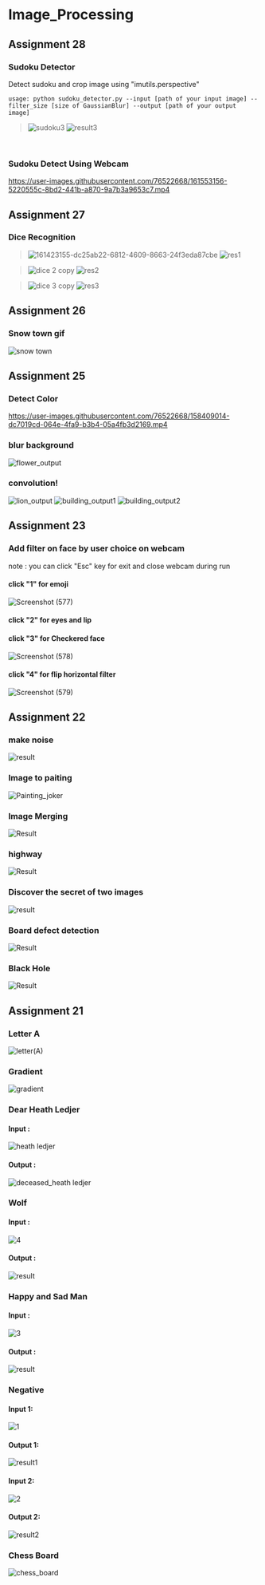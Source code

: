 # Image_Processing
## Assignment 28
### Sudoku Detector
Detect sudoku and crop image using "imutils.perspective"
```shell
usage: python sudoku_detector.py --input [path of your input image] --filter_size [size of GaussianBlur] --output [path of your output image]
```
>![sudoku3](https://user-images.githubusercontent.com/76522668/161551473-c56df24e-cb8c-4db0-a19f-725825455f5c.png)
![result3](https://user-images.githubusercontent.com/76522668/161551212-78aff29a-a4e1-46c9-af8b-d018e24daebd.jpg)
<br/>

### Sudoku Detect Using Webcam
https://user-images.githubusercontent.com/76522668/161553156-5220555c-8bd2-441b-a870-9a7b3a9653c7.mp4

## Assignment 27
### Dice Recognition
>![161423155-dc25ab22-6812-4609-8663-24f3eda87cbe](https://user-images.githubusercontent.com/76522668/161424034-8df54565-2c37-4e85-9ffe-04933e4c8400.jpg)
![res1](https://user-images.githubusercontent.com/76522668/161424110-f0621987-4398-46b2-9e2d-5cd30c70f3a7.jpg)

>![dice 2 copy](https://user-images.githubusercontent.com/76522668/161424122-76811679-e97e-4f26-bdde-4056d86be4d3.jpg)
![res2](https://user-images.githubusercontent.com/76522668/161423971-bec0cddc-cc1e-4c49-92b1-c6e9a8449058.jpg)

>![dice 3 copy](https://user-images.githubusercontent.com/76522668/161424039-91366f59-0b43-4d23-8b60-7544a6efd00a.jpg)
![res3](https://user-images.githubusercontent.com/76522668/161423948-285007a5-d8b9-47cb-b193-65790a408ca8.jpg)

## Assignment 26
### Snow town gif
![snow town](https://user-images.githubusercontent.com/76522668/159688067-6e4180e5-7823-44b6-a36d-b1557331f853.gif)

## Assignment 25
### Detect Color
https://user-images.githubusercontent.com/76522668/158409014-dc7019cd-064e-4fa9-b3b4-05a4fb3d2169.mp4
### blur background
![flower_output](https://user-images.githubusercontent.com/76522668/158408126-85ab6913-cdf3-4421-94b7-438bb33b3c94.jpg)
### convolution!
![lion_output](https://user-images.githubusercontent.com/76522668/158407667-6e072715-d9e7-4d20-8ed5-2406ad9c0ee1.jpg) 
![building_output1](https://user-images.githubusercontent.com/76522668/158407967-170a14f7-69b9-49b9-825f-b16f4fa2630a.jpg)
![building_output2](https://user-images.githubusercontent.com/76522668/158407986-301ad836-4e34-4f93-919d-8ba062ea293f.jpg)

## Assignment 23
### Add filter on face by user choice on webcam
note : you can click "Esc" key for exit and close webcam during run
#### click "1" for emoji
![Screenshot (577)](https://user-images.githubusercontent.com/76522668/158025308-af05da62-5a2b-44da-b3fd-322fb0c0abb5.png)
#### click "2" for eyes and lip

#### click "3" for Checkered face
![Screenshot (578)](https://user-images.githubusercontent.com/76522668/158025322-a8f3cc3f-8968-4905-9ad5-656d9b7492e7.png)
#### click "4" for flip horizontal filter
![Screenshot (579)](https://user-images.githubusercontent.com/76522668/158025332-0b5b53b5-0e4d-49b7-b537-cfa7bf1961e6.png)

## Assignment 22
### make noise
![result](https://user-images.githubusercontent.com/76522668/157512526-d57d1131-b90f-4155-9b0b-3e6f8a533c11.jpg)
### Image to paiting
![Painting_joker](https://user-images.githubusercontent.com/76522668/157511900-d89a216e-b401-4c51-a0f5-e33e80fdb345.jpg)
### Image Merging
![Result](https://user-images.githubusercontent.com/76522668/157511492-a02f640b-7aad-4bdd-9e34-6f31ec99c0c3.jpg)
### highway
![Result](https://user-images.githubusercontent.com/76522668/157511409-a11eefde-5572-4f82-80df-c3fd3f9d6111.jpg)
### Discover the secret of two images
![result](https://user-images.githubusercontent.com/76522668/157511264-38d67338-a19c-413a-b564-ffc0ea57ce3d.jpg)
### Board defect detection
![Result](https://user-images.githubusercontent.com/76522668/157511126-e84b8fac-b892-4890-9afb-fb56b590ada5.jpg)
### Black Hole
![Result](https://user-images.githubusercontent.com/76522668/157510870-c995c668-1d73-4d69-8d15-0a6da7ea23ad.jpg)

## Assignment 21
### Letter A
![letter(A)](https://user-images.githubusercontent.com/76522668/156942465-4a4b8d22-8b7d-448b-a4c6-6204729545ff.jpg)

### Gradient
![gradient](https://user-images.githubusercontent.com/76522668/156942503-7cc99df2-d50b-4145-9a99-758e8721814a.jpg)

### Dear Heath Ledjer
#### Input :
![heath ledjer](https://user-images.githubusercontent.com/76522668/156942543-b148c521-f4dc-4f71-a943-dd78be6a810c.jpg)
#### Output :
![deceased_heath ledjer](https://user-images.githubusercontent.com/76522668/156942567-1c7633aa-5701-47a4-8a4f-3509034339d7.jpg)

### Wolf
#### Input :
![4](https://user-images.githubusercontent.com/76522668/156942595-0ed4ac7a-b879-467c-9ef9-47d3eb1a592a.jpg)
#### Output :
![result](https://user-images.githubusercontent.com/76522668/156942602-052f75e6-e0d0-4d2e-9b06-ae4fbc87e98a.jpg)

### Happy and Sad Man
#### Input :
![3](https://user-images.githubusercontent.com/76522668/156942646-5f86f349-0440-4b8b-a7fb-2c8857ef0161.jpg)
#### Output :
![result](https://user-images.githubusercontent.com/76522668/156942649-4571cc9e-bcf3-400f-9c77-1b9e40cb6910.jpg)

### Negative
#### Input 1:
![1](https://user-images.githubusercontent.com/76522668/156942675-f324cfb3-e592-42ae-9be5-4b7ec656eefc.jpg)
#### Output 1:
![result1](https://user-images.githubusercontent.com/76522668/156942681-f9a94f0d-5138-440b-bbef-350d729cddf4.jpg)
#### Input 2:
![2](https://user-images.githubusercontent.com/76522668/156942676-1f30dcdc-f272-439f-9a55-1fb8064b3ffd.jpg)
#### Output 2:
![result2](https://user-images.githubusercontent.com/76522668/156942686-b1f1ca64-fb6f-4d2e-817c-15d403d2645b.jpg)

### Chess Board
![chess_board](https://user-images.githubusercontent.com/76522668/156942697-77aead53-af99-4268-a028-8338f9938c84.jpg)

